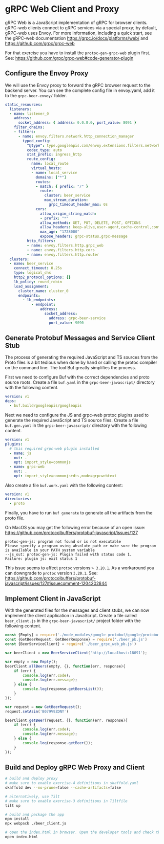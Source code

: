 # gRPC Web Client and Proxy

gRPC Web is a JavaScript implementation of gRPC for browser clients. gRPC-web clients connect to gRPC services via a special proxy; by default, gRPC-web uses Envoy. For more information, including a quick start, see the gRPC-web documentation https://grpc.io/docs/platforms/web/ and https://github.com/grpc/grpc-web

For that exercise you have to install the `protoc-gen-grpc-web` plugin first. See: https://github.com/grpc/grpc-web#code-generator-plugin

## Configure the Envoy Proxy

We will use the Envoy proxy to forward the gRPC browser request to the backend server. You can see the complete config file in envoy.yaml, add it to the `grpc-beer-envoy/` folder.
```yaml
static_resources:
  listeners:
  - name: listener_0
    address:
      socket_address: { address: 0.0.0.0, port_value: 8091 }
    filter_chains:
    - filters:
      - name: envoy.filters.network.http_connection_manager
        typed_config:
          "@type": type.googleapis.com/envoy.extensions.filters.network.http_connection_manager.v3.HttpConnectionManager
          codec_type: auto
          stat_prefix: ingress_http
          route_config:
            name: local_route
            virtual_hosts:
            - name: local_service
              domains: ["*"]
              routes:
              - match: { prefix: "/" }
                route:
                  cluster: beer_service
                  max_stream_duration:
                    grpc_timeout_header_max: 0s
              cors:
                allow_origin_string_match:
                - prefix: "*"
                allow_methods: GET, PUT, DELETE, POST, OPTIONS
                allow_headers: keep-alive,user-agent,cache-control,content-type,content-transfer-encoding,x-accept-content-transfer-encoding,x-accept-response-streaming,x-user-agent,x-grpc-web,grpc-timeout
                max_age: "1728000"
                expose_headers: grpc-status,grpc-message
          http_filters:
          - name: envoy.filters.http.grpc_web
          - name: envoy.filters.http.cors
          - name: envoy.filters.http.router
  clusters:
  - name: beer_service
    connect_timeout: 0.25s
    type: logical_dns
    http2_protocol_options: {}
    lb_policy: round_robin
    load_assignment:
      cluster_name: cluster_0
      endpoints:
        - lb_endpoints:
            - endpoint:
                address:
                  socket_address:
                    address: grpc-beer-service
                    port_value: 9090
```

## Generate Protobuf Messages and Service Client Stub

The process of generating the required JavaScript and TS sources from the Proto files is a bit tedious when done by hand or calling the protoc compiler on the command line. The tool Buf greatly simplifies the process.

First we need to configure Buf with the correct dependencies and proto source roots. Create a file `buf.yaml` in the `grpc-beer-javascript/` directory with the following content.
```yaml
version: v1
deps:
  - buf.build/googleapis/googleapis
```

Next we need to configure the JS and grpc-web protoc plugins used to generate the required JavaScript and TS source files. Create a file `buf.gen.yaml` in the `grpc-beer-javascript/` directory with the following content.
```yaml
version: v1
plugins:
  # this required grpc-web plugin installed
  - name: js
    out: .
    opt: import_style=commonjs
  - name: grpc-web
    out: .
    opt: import_style=commonjs+dts,mode=grpcwebtext
```

Also create a file `buf.work.yaml` with the following content:
```yaml
version: v1
directories:
  - proto
```


Finally, you have to run `buf generate` to generate all the artifacts from the proto file.

On MacOS you may get the following error because of an open issue: https://github.com/protocolbuffers/protobuf-javascript/issues/127
```
protoc-gen-js: program not found or is not executable
Please specify a program using absolute path or make sure the program is available in your PATH system variable
--js_out: protoc-gen-js: Plugin failed with status code 1.
Failure: plugin js: exit status 1
```
This issue seems to affect `protoc` versions `> 3.20.1`.
As a workaround you can downgrade to `protoc` version `3.20.1`. See: https://github.com/protocolbuffers/protobuf-javascript/issues/127#issuecomment-1204202844

## Implement Client in JavaScript

With the generated files for the messages and client stubs, we can now implement the client application
in JavaScript. Create a file called `beer_client.js` in the `grpc-beer-javascript/` project folder with
the following content.
```javascript
const {Empty} = require('./node_modules/google-protobuf/google/protobuf/empty_pb.js')
const {GetBeerRequest, GetBeerResponse} = require('./beer_pb.js')
const {BeerServiceClient} = require('./beer_grpc_web_pb.js')

var beerClient = new BeerServiceClient('http://localhost:18091');

var empty = new Empty();
beerClient.allBeers(empty, {}, function(err, response){
    if (err) {
        console.log(err.code);
        console.log(err.message);
    } else {
        console.log(response.getBeersList());
    }
});

var request = new GetBeerRequest();
request.setAsin('B079V9ZDNY')

beerClient.getBeer(request, {}, function(err, response){
    if (err) {
        console.log(err.code);
        console.log(err.message);
    } else {
        console.log(response.getBeer());
    }
});
```

## Build and Deploy gRPC Web Proxy and Client

```bash
# build and deploy proxy
# make sure to enable exercise-4 definitions in skaffold.yaml
skaffold dev --no-prune=false --cache-artifacts=false

# alternatively, use Tilt
# make sure to enable exercise-3 definitions in Tiltfile
tilt up

# build and package the app
npm install
npx webpack ./beer_client.js

# open the index.html in browser. Open the developer tools and check the output on the developer console
open index.html
```
